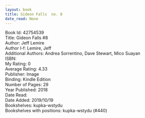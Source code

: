 ```yaml
---
layout: book
title: Gideon Falls  no. 8
date_read: None
---
```


Book Id: 42754539<br />
Title: Gideon Falls #8<br />
Author: Jeff Lemire<br />
Author l-f: Lemire, Jeff<br />
Additional Authors: Andrea Sorrentino, Dave    Stewart, Mico Suayan<br />
ISBN: <br />
My Rating: 0<br />
Average Rating: 4.33<br />
Publisher: Image<br />
Binding: Kindle Edition<br />
Number of Pages: 29<br />
Year Published: 2018<br />
Date Read: <br />
Date Added: 2019/10/19<br />
Bookshelves: kupka-wstydu<br />
Bookshelves with positions: kupka-wstydu (#440)<br />

